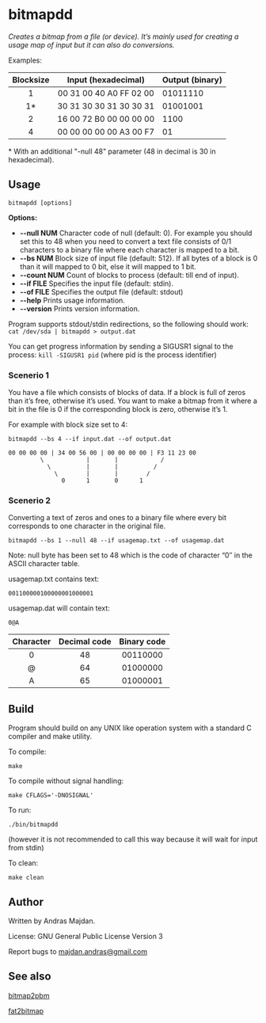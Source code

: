 # bitmapdd

*Creates a bitmap from a file (or device). It’s mainly used for creating a usage map of input but it can also do conversions.*

Examples:

| Blocksize | Input (hexadecimal)     | Output (binary) |
|:---------:|:-----------------------:|:----------------|
| 1         | 00 31 00 40 A0 FF 02 00 | 01011110        |
| 1*        | 30 31 30 30 31 30 30 31 | 01001001        |
| 2         | 16 00 72 B0 00 00 00 00 | 1100            |
| 4         | 00 00 00 00 00 A3 00 F7 | 01              |

\* With an additional "-null 48" parameter (48 in decimal is 30 in hexadecimal).

## Usage

```bitmapdd [options]```

**Options:**

* **--null NUM**
Character code of null (default: 0).
For example you should set this to 48 when you need to convert a text file consists of 0/1 characters to a binary file where each character is mapped to a bit.
* **--bs NUM**
Block size of input file (default: 512).
If all bytes of a block is 0 than it will mapped to 0 bit, else it will mapped to 1 bit.
* **--count NUM**
Count of blocks to process (default: till end of input).
* **--if FILE**
Specifies the input file (default: stdin).
* **--of FILE**
Specifies the output file (default: stdout)
* **--help**
Prints usage information.
* **--version**
Prints version information.

Program supports stdout/stdin redirections, so the following should work:
``` cat /dev/sda | bitmapdd > output.dat```

You can get progress information by sending a SIGUSR1 signal to the process:
``` kill -SIGUSR1 pid ``` (where pid is the process identifier)

### Scenerio 1

You have a file which consists of blocks of data. If a block is full of zeros than it’s free, otherwise it’s used. You want to make a bitmap from it where a bit in the file is 0 if the corresponding block is zero, otherwise it’s 1.

For example with block size set to 4:

```bitmapdd --bs 4 --if input.dat --of output.dat```

```
00 00 00 00 | 34 00 56 00 | 00 00 00 00 | F3 11 23 00
         \            |       |            /
           \          |       |          /
             \        |       |        /
               0      1       0      1

```

### Scenerio 2

Converting a text of zeros and ones to a binary file where every bit corresponds to one character in the original file.

```bitmapdd --bs 1 --null 48 --if usagemap.txt --of usagemap.dat```

Note: null byte has been set to 48 which is the code of character “0″ in the ASCII character table. 

usagemap.txt contains text:
```
001100000100000001000001
```

usagemap.dat will contain text:
```
0@A
```

| Character | Decimal code | Binary code |
|:---------:|:------------:|:-----------:|
| 0         | 48           | 00110000    |
| @         | 64           | 01000000    |
| A         | 65           | 01000001    |

## Build
Program should build on any UNIX like operation system with a standard C compiler and make utility.

To compile:
```
make
```

To compile without signal handling:
```
make CFLAGS='-DNOSIGNAL'
```

To run:
```
./bin/bitmapdd
```
(however it is not recommended to call this way because it will wait for input from stdin)

To clean:
```
make clean
```

## Author

Written by Andras Majdan.

License: GNU General Public License Version 3

Report bugs to <majdan.andras@gmail.com>

## See also

[bitmap2pbm](https://github.com/andmaj/bitmap2pbm)

[fat2bitmap](https://github.com/andmaj/fat2bitmap)
